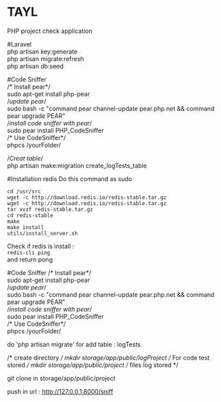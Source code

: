 # TAYL
PHP project check application

#Laravel <br>
php artisan key:generate<br>
php artisan migrate:refresh<br>
php artisan db:seed<br>

#Code Sniffer<br>
/* Install pear*/<br>
sudo apt-get install php-pear<br>
/*update pear*/<br>
sudo bash -c "command pear channel-update pear.php.net && command pear upgrade PEAR"<br>
/*install code sniffer with pear*/<br>
sudo pear install PHP_CodeSniffer<br>
/* Use CodeSniffer*/<br>
phpcs /yourFolder/<br>


/*Creat table*/<br>
php artisan make:migration create_logTests_table



#Installation redis
Do this command as sudo

`cd /usr/src` <br>
`wget -c http://download.redis.io/redis-stable.tar.gz` <br>
`wget -c http://download.redis.io/redis-stable.tar.gz` <br>
`tar xvzf redis-stable.tar.gz` <br>
`cd redis-stable` <br>
`make` <br>
`make install` <br>
`utils/install_server.sh` <br>

Check if redis is install :  <br>
`redis-cli ping`   <br>
and return pong

#Code Sniffer
/* Install pear*/<br>
sudo apt-get install php-pear<br>
/*update pear*/<br>
sudo bash -c "command pear channel-update pear.php.net && command pear upgrade PEAR"<br>
/*install code sniffer with pear*/<br>
sudo pear install PHP_CodeSniffer<br>
/* Use CodeSniffer*/<br>
phpcs /yourFolder/<br>

do 'php artisan migrate' for add table : logTests

/* create directory */
mkdir storage/app/public/logProject /* For code test stored */
mkdir storage/app/public/project   /* files log stored */ 

git clone in  storage/app/public/project

push in url : http://127.0.0.1:8000/sniff





